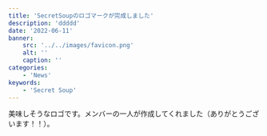 ```yaml
---
title: 'SecretSoupのロゴマークが完成しました'
description: 'ddddd'
date: '2022-06-11'
banner:
    src: '../../images/favicon.png'
    alt: ''
    caption: ''
categories:
    - 'News'
keywords:
    - 'Secret Soup'
---
```


美味しそうなロゴです。メンバーの一人が作成してくれました（ありがとうございます！！）。